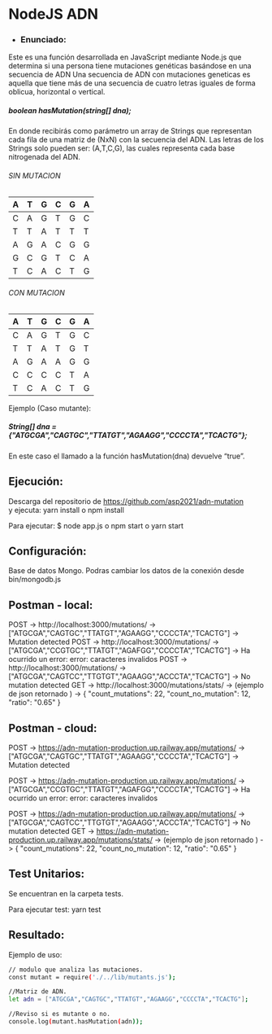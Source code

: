 # NodeJS ADN

- ### Enunciado:
Este es una función desarrollada en JavaScript mediante Node.js que determina si una persona tiene mutaciones genéticas basándose en una secuencia de ADN
Una secuencia de ADN con mutaciones geneticas es aquella que tiene más de una secuencia de cuatro letras iguales de forma oblicua, horizontal o vertical.

##### boolean hasMutation(string[] dna);

En donde recibirás como parámetro un array de Strings que representan cada fila de una matriz de (NxN) con la secuencia del ADN. Las letras de los Strings solo pueden ser: (A,T,C,G), las cuales representa cada base nitrogenada del ADN.

###### SIN MUTACION

| A | T | G | C | G | A |
|---|---|---|---|---|---|
| C | A | G | T | G | C |
| T | T | A | T | T | T |
| A | G | A | C | G | G |
| G | C | G | T | C | A |
| T | C | A | C | T | G |

###### CON MUTACION

| A | T | G | C | G | A |
|---|---|---|---|---|---|
| C | A | G | T | G | C |
| T | T | A | T | G | T |
| A | G | A | A | G | G |
| C | C | C | C | T | A |
| T | C | A | C | T | G |


Ejemplo (Caso mutante):

##### String[] dna = {"ATGCGA","CAGTGC","TTATGT","AGAAGG","CCCCTA","TCACTG"};

En este caso el llamado a la función hasMutation(dna) devuelve “true”.



## Ejecución:
Descarga del repositorio de https://github.com/asp2021/adn-mutation  
y ejecuta:
yarn install o npm install

Para ejecutar:
$ node app.js o npm start o yarn start


## Configuración:
Base de datos Mongo.
Podras cambiar los datos de la conexión desde bin/mongodb.js

## Postman - local:
POST -> http://localhost:3000/mutations/ -> ["ATGCGA","CAGTGC","TTATGT","AGAAGG","CCCCTA","TCACTG"] -> Mutation detected
POST -> http://localhost:3000/mutations/ -> ["ATGCGA","CCGTGC","TTATGT","AGAFGG","CCCCTA","TCACTG"] -> Ha ocurrido un error: error: caracteres invalidos
POST -> http://localhost:3000/mutations/ -> ["ATGCGA","CAGTCC","TTGTGT","AGAAGG","ACCCTA","TCACTG"] -> No mutation detected
GET  -> http://localhost:3000/mutations/stats/ -> (ejemplo de json retornado ) ->
    {
        "count_mutations": 22,
        "count_no_mutation": 12,
        "ratio": "0.65"
    }

## Postman - cloud:
POST -> https://adn-mutation-production.up.railway.app/mutations/ -> ["ATGCGA","CAGTGC","TTATGT","AGAAGG","CCCCTA","TCACTG"] -> Mutation detected

POST -> https://adn-mutation-production.up.railway.app/mutations/ -> ["ATGCGA","CCGTGC","TTATGT","AGAFGG","CCCCTA","TCACTG"] -> Ha ocurrido un error: error: caracteres invalidos

POST -> https://adn-mutation-production.up.railway.app/mutations/ -> ["ATGCGA","CAGTCC","TTGTGT","AGAAGG","ACCCTA","TCACTG"] -> No mutation detected
GET  -> https://adn-mutation-production.up.railway.app/mutations/stats/ -> (ejemplo de json retornado ) ->
    {
        "count_mutations": 22,
        "count_no_mutation": 12,
        "ratio": "0.65"
    }


## Test Unitarios:
Se encuentran en la carpeta tests.

Para ejecutar test:
yarn test

## Resultado:

Ejemplo de uso:
```sh
// modulo que analiza las mutaciones.
const mutant = require('./../lib/mutants.js');

//Matriz de ADN.
let adn = ["ATGCGA","CAGTGC","TTATGT","AGAAGG","CCCCTA","TCACTG"];

//Reviso si es mutante o no.
console.log(mutant.hasMutation(adn));
```
